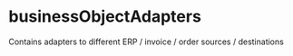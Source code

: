 # businessObjectAdapters
Contains adapters to different ERP / invoice / order sources / destinations
